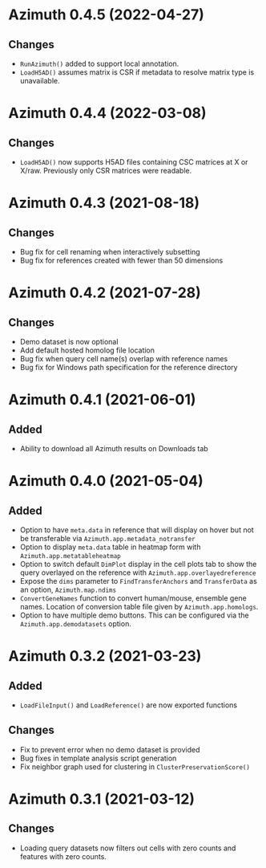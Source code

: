 # Azimuth 0.4.5 (2022-04-27)

## Changes
- `RunAzimuth()` added to support local annotation.
- `LoadH5AD()` assumes matrix is CSR if metadata to resolve matrix type is unavailable.

# Azimuth 0.4.4 (2022-03-08)

## Changes
- `LoadH5AD()` now supports H5AD files containing CSC matrices at X or X/raw. Previously only CSR matrices were readable.

# Azimuth 0.4.3 (2021-08-18)

## Changes
- Bug fix for cell renaming when interactively subsetting
- Bug fix for references created with fewer than 50 dimensions

# Azimuth 0.4.2 (2021-07-28)

## Changes
- Demo dataset is now optional
- Add default hosted homolog file location
- Bug fix when query cell name(s) overlap with reference names
- Bug fix for Windows path specification for the reference directory

# Azimuth 0.4.1 (2021-06-01)

## Added
- Ability to download all Azimuth results on Downloads tab 

# Azimuth 0.4.0 (2021-05-04)

## Added
- Option to have `meta.data` in reference that will display on hover but not be transferable via `Azimuth.app.metadata_notransfer`
- Option to display `meta.data` table in heatmap form with `Azimuth.app.metatableheatmap`
- Option to switch default `DimPlot` display in the cell plots tab to show the query overlayed on the reference with `Azimuth.app.overlayedreference`
- Expose the `dims` parameter to `FindTransferAnchors` and `TransferData` as an option, `Azimuth.map.ndims`
- `ConvertGeneNames` function to convert human/mouse, ensemble gene names. Location of conversion table file given by `Azimuth.app.homologs`.
- Option to have multiple demo buttons. This can be configured via the `Azimuth.app.demodatasets` option.

# Azimuth 0.3.2 (2021-03-23)

## Added
- `LoadFileInput()` and `LoadReference()` are now exported functions

## Changes
- Fix to prevent error when no demo dataset is provided
- Bug fixes in template analysis script generation
- Fix neighbor graph used for clustering in `ClusterPreservationScore()`

# Azimuth 0.3.1 (2021-03-12)

## Changes
- Loading query datasets now filters out cells with zero counts and features with zero counts.
